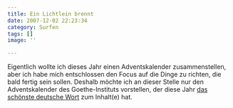 ```yaml
---
title: Ein Lichtlein brennt
date: 2007-12-02 22:23:34
category: Surfen
tags: []
image: ''

---
```


Eigentlich wollte ich dieses Jahr einen Adventskalender zusammenstellen, aber ich habe mich entschlossen den Focus auf die Dinge zu richten, die bald fertig sein sollen. Deshalb möchte ich an dieser Stelle nur den Adventskalender des Goethe-Instituts vorstellen, der diese Jahr [das schönste deutsche Wort](http://www.goethe.de/z/pro/adventskalender/deindex.htm) zum Inhalt(e) hat.
